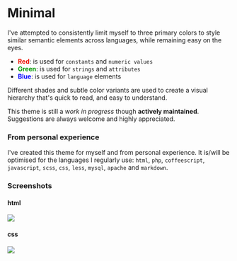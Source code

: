 # Minimal

I've attempted to consistently limit myself to three primary colors to style similar semantic elements across languages, while remaining easy on the eyes.

- <span style='color:#e10'>**Red**</span>: is used for `constants` and `numeric values`
- <span style='color:#090'>**Green**</span>: is used for `strings` and `attributes`
- <span style='color:#00f'>**Blue**</span>: is used for `language` elements

Different shades and subtle color variants are used to create a visual hierarchy that's quick to read, and easy to understand.

This theme is still a _work in progress_ though **actively maintained**. Suggestions are always welcome and highly appreciated.

### From personal experience

I've created this theme for myself and from personal experience. It is/will be optimised for the languages I regularly use: `html`, `php`, `coffeescript`, `javascript`, `scss`, `css`, `less`, `mysql`, `apache` and `markdown`.

### Screenshots

#### html
![](https://github.com/burodepeper/minimal-syntax/raw/master/screenshots/minimal-html.png)

#### css
![](https://github.com/burodepeper/minimal-syntax/raw/master/screenshots/minimal-css.png)
